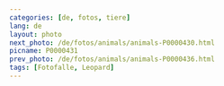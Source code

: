 ```yaml
---
categories: [de, fotos, tiere]
lang: de
layout: photo
next_photo: /de/fotos/animals/animals-P0000430.html
picname: P0000431
prev_photo: /de/fotos/animals/animals-P0000436.html
tags: [Fotofalle, Leopard]
---
```

